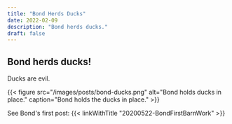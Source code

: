 ```yaml
---
title: "Bond Herds Ducks"
date: 2022-02-09
description: "Bond herds ducks."
draft: false
---
```


## Bond herds ducks!

Ducks are evil.

{{< figure src="/images/posts/bond-ducks.png" alt="Bond holds ducks in place."  caption="Bond holds the ducks in place." >}}

See Bond's first post: {{< linkWithTitle "20200522-BondFirstBarnWork" >}}
